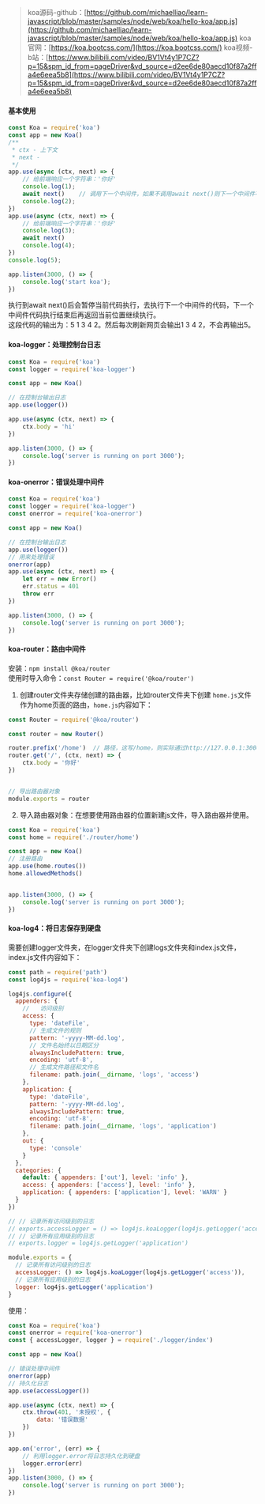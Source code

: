 > koa源码-github：[https://github.com/michaelliao/learn-javascript/blob/master/samples/node/web/koa/hello-koa/app.js](https://github.com/michaelliao/learn-javascript/blob/master/samples/node/web/koa/hello-koa/app.js)
> koa官网：[https://koa.bootcss.com/](https://koa.bootcss.com/)
> koa视频-b站：[https://www.bilibili.com/video/BV1Vt4y1P7CZ?p=15&spm_id_from=pageDriver&vd_source=d2ee6de80aecd10f87a2ffa4e6eea5b8](https://www.bilibili.com/video/BV1Vt4y1P7CZ?p=15&spm_id_from=pageDriver&vd_source=d2ee6de80aecd10f87a2ffa4e6eea5b8)

#### 基本使用
```javascript
const Koa = require('koa')
const app = new Koa()
/**
 * ctx - 上下文
 * next - 
 */
app.use(async (ctx, next) => {
    // 给前端响应一个字符串：'你好'
    console.log(1);
    await next()    // 调用下一个中间件，如果不调用await next()则下一个中间件不会被执行。
    console.log(2);
})
app.use(async (ctx, next) => {
    // 给前端响应一个字符串：'你好'
    console.log(3);
    await next()
    console.log(4);
})
console.log(5);

app.listen(3000, () => {
    console.log('start koa');
})
```
执行到await next()后会暂停当前代码执行，去执行下一个中间件的代码，下一个中间件代码执行结束后再返回当前位置继续执行。<br />这段代码的输出为：5 1 3 4 2。然后每次刷新网页会输出1 3 4 2，不会再输出5。
#### koa-logger：处理控制台日志
```javascript
const Koa = require('koa')
const logger = require('koa-logger')

const app = new Koa()

// 在控制台输出日志
app.use(logger())

app.use(async (ctx, next) => {
    ctx.body = 'hi'
})

app.listen(3000, () => {
    console.log('server is running on port 3000');
})
```
#### koa-onerror：错误处理中间件
```javascript
const Koa = require('koa')
const logger = require('koa-logger')
const onerror = require('koa-onerror')

const app = new Koa()

// 在控制台输出日志
app.use(logger())
// 用来处理错误
onerror(app)
app.use(async (ctx, next) => {
    let err = new Error()
    err.status = 401
    throw err
})

app.listen(3000, () => {
    console.log('server is running on port 3000');
})
```
#### koa-router：路由中间件
安装：`npm install @koa/router`<br />使用时导入命令：`const Router = require('@koa/router')`

1. 创建router文件夹存储创建的路由器，比如router文件夹下创建 `home.js`文件作为home页面的路由，`home.js`内容如下：
```javascript
const Router = require('@koa/router')

const router = new Router()

router.prefix('/home')  // 路径，这写/home，则实际通过http://127.0.0.1:3000/home访问此页面，不写router.prefix('/home')的话就是通过http://127.0.0.1:3000访问此页面
router.get('/', (ctx, next) => {
    ctx.body = '你好'
})


// 导出路由器对象
module.exports = router
```

2. 导入路由器对象：在想要使用路由器的位置新建js文件，导入路由器并使用。
```javascript
const Koa = require('koa')
const home = require('./router/home')

const app = new Koa()
// 注册路由
app.use(home.routes())
home.allowedMethods()


app.listen(3000, () => {
    console.log('server is running on port 3000');
})
```
#### koa-log4：将日志保存到硬盘
需要创建logger文件夹，在logger文件夹下创建logs文件夹和index.js文件，index.js文件内容如下：
```javascript
const path = require('path')
const log4js = require('koa-log4')

log4js.configure({
  appenders: {
    //   访问级别
    access: {
      type: 'dateFile',
      // 生成文件的规则
      pattern: '-yyyy-MM-dd.log',
      // 文件名始终以日期区分
      alwaysIncludePattern: true,
      encoding: 'utf-8',
      // 生成文件路径和文件名
      filename: path.join(__dirname, 'logs', 'access')
    },
    application: {
      type: 'dateFile',
      pattern: '-yyyy-MM-dd.log',
      alwaysIncludePattern: true,
      encoding: 'utf-8',
      filename: path.join(__dirname, 'logs', 'application')
    },
    out: {
      type: 'console'
    }
  },
  categories: {
    default: { appenders: ['out'], level: 'info' },
    access: { appenders: ['access'], level: 'info' },
    application: { appenders: ['application'], level: 'WARN' }
  }
})

// // 记录所有访问级别的日志
// exports.accessLogger = () => log4js.koaLogger(log4js.getLogger('access'))
// // 记录所有应用级别的日志
// exports.logger = log4js.getLogger('application')

module.exports = {
  // 记录所有访问级别的日志
  accessLogger: () => log4js.koaLogger(log4js.getLogger('access')),
  // 记录所有应用级别的日志
  logger: log4js.getLogger('application')
}

```
使用：
```javascript
const Koa = require('koa')
const onerror = require('koa-onerror')
const { accessLogger, logger } = require('./logger/index')

const app = new Koa()

// 错误处理中间件
onerror(app)
// 持久化日志
app.use(accessLogger())

app.use(async (ctx, next) => {
    ctx.throw(401, '未授权', {
        data: '错误数据'
    })
})

app.on('error', (err) => {
    // 利用logger.error将日志持久化到硬盘
    logger.error(err)
})
app.listen(3000, () => {
    console.log('server is running on port 3000');
})
```
